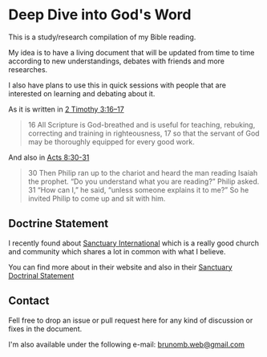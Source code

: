 # Deep Dive into God's Word

This is a study/research compilation of my Bible reading.

My idea is to have a living document that will be updated from time to time according to new understandings, debates with friends and more researches.

I also have plans to use this in quick sessions with people that are interested on learning and debating about it.

As it is written in [2 Timothy 3:16–17](https://www.biblegateway.com/passage/?search=2%20Timothy%203%3A16-17&version=NIV)

>16 All Scripture is God-breathed and is useful for teaching, rebuking, correcting and training in righteousness, 17 so that the servant of God may be thoroughly equipped for every good work.

And also in [Acts 8:30-31](https://www.biblegateway.com/passage/?search=Acts+8:30-31&version=NIV)

>30 Then Philip ran up to the chariot and heard the man reading Isaiah the prophet. “Do you understand what you are reading?” Philip asked. 31 “How can I,” he said, “unless someone explains it to me?” So he invited Philip to come up and sit with him.

## Doctrine Statement

I recently found about [Sanctuary International](https://sanctuaryinternational.com) which is a really good church and community which shares a lot in common with what I believe.

You can find more about in their website and also in their [Sanctuary Doctrinal Statement](https://sanctuaryinternational.com/wp-content/uploads/2020/04/Sanctuary-Doctrinal-Statement-2017-06.pdf)

## Contact

Fell free to drop an issue or pull request here for any kind of discussion or fixes in the document.

I'm also available under the following e-mail: <brunomb.web@gmail.com>